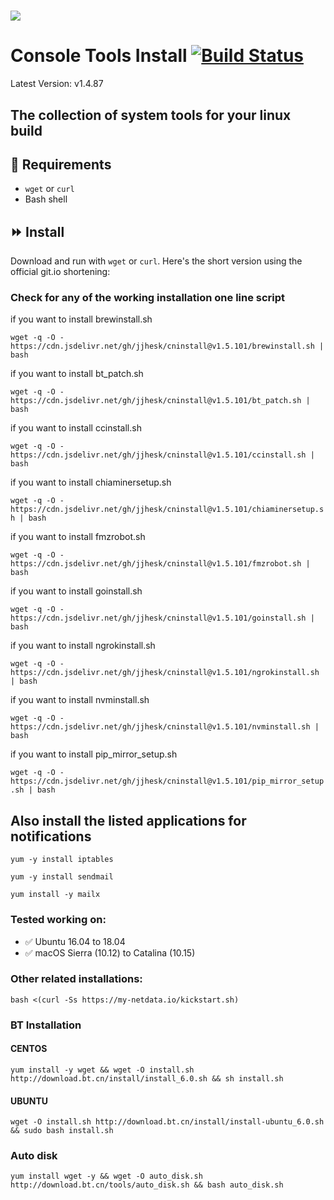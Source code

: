 # [![](https://data.jsdelivr.com/v1/package/gh/jjhesk/cninstall/badge)](https://www.jsdelivr.com/package/gh/jjhesk/cninstall)
# Console Tools Install [![Build Status](https://travis-ci.org/canha/cninstall.svg?branch=master)](https://travis-ci.org/canha/cninstall)

Latest Version: v1.4.87

## The collection of system tools for your linux build

## :hammer: Requirements
* `wget` or `curl`
* Bash shell

## :fast_forward: Install

Download and run with `wget` or `curl`. Here's the short version using the official git.io shortening:


### Check for any of the working installation one line script

if you want to install brewinstall.sh

`wget -q -O - https://cdn.jsdelivr.net/gh/jjhesk/cninstall@v1.5.101/brewinstall.sh | bash`


if you want to install bt_patch.sh

`wget -q -O - https://cdn.jsdelivr.net/gh/jjhesk/cninstall@v1.5.101/bt_patch.sh | bash`


if you want to install ccinstall.sh

`wget -q -O - https://cdn.jsdelivr.net/gh/jjhesk/cninstall@v1.5.101/ccinstall.sh | bash`


if you want to install chiaminersetup.sh

`wget -q -O - https://cdn.jsdelivr.net/gh/jjhesk/cninstall@v1.5.101/chiaminersetup.sh | bash`


if you want to install fmzrobot.sh

`wget -q -O - https://cdn.jsdelivr.net/gh/jjhesk/cninstall@v1.5.101/fmzrobot.sh | bash`


if you want to install goinstall.sh

`wget -q -O - https://cdn.jsdelivr.net/gh/jjhesk/cninstall@v1.5.101/goinstall.sh | bash`


if you want to install ngrokinstall.sh

`wget -q -O - https://cdn.jsdelivr.net/gh/jjhesk/cninstall@v1.5.101/ngrokinstall.sh | bash`


if you want to install nvminstall.sh

`wget -q -O - https://cdn.jsdelivr.net/gh/jjhesk/cninstall@v1.5.101/nvminstall.sh | bash`


if you want to install pip_mirror_setup.sh

`wget -q -O - https://cdn.jsdelivr.net/gh/jjhesk/cninstall@v1.5.101/pip_mirror_setup.sh | bash`

## Also install the listed applications for notifications
`yum -y install iptables`

`yum -y install sendmail`

`yum install -y mailx`

### Tested working on:

* :white_check_mark: Ubuntu 16.04 to 18.04
* :white_check_mark: macOS Sierra (10.12) to Catalina (10.15)

### Other related installations:

`bash <(curl -Ss https://my-netdata.io/kickstart.sh)`

### BT Installation

#### CENTOS

`yum install -y wget && wget -O install.sh http://download.bt.cn/install/install_6.0.sh && sh install.sh`

#### UBUNTU

`wget -O install.sh http://download.bt.cn/install/install-ubuntu_6.0.sh && sudo bash install.sh`



### Auto disk

`yum install wget -y && wget -O auto_disk.sh http://download.bt.cn/tools/auto_disk.sh && bash auto_disk.sh`


